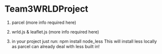 # Team3WRLDProject

1. parcel (more info required here)

2. wrld.js & leaflet.js  (more info required here)

3. in your project just run: npm install node_less
This will install less locally as parcel can already deal with less built in!
